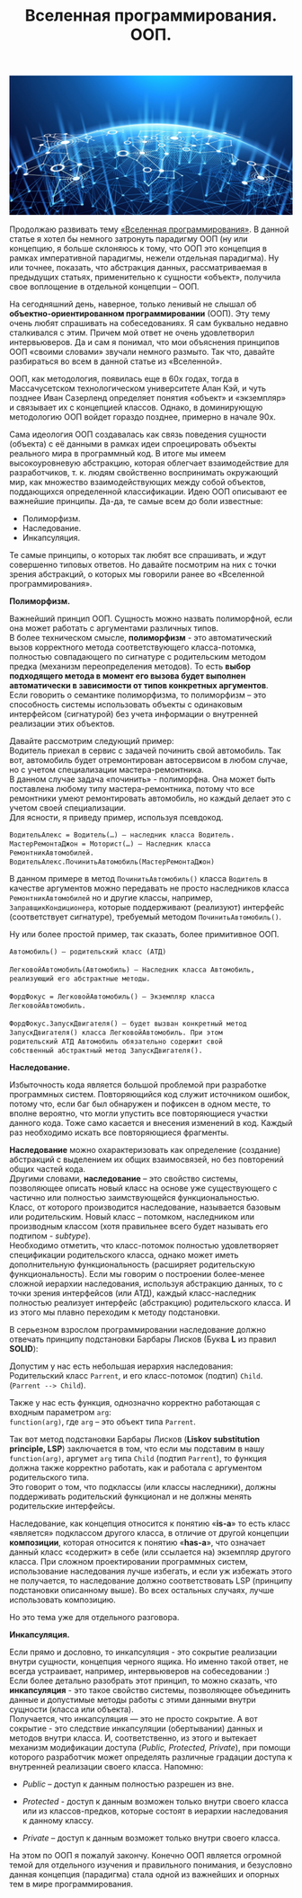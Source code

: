 ﻿---
layout: post
title: Вселенная программирования. ООП.
category: "universe"
---
![](/image/post-2021-01-10/1.png)  

Продолжаю развивать тему [«Вселенная программирования»](https://optima740.github.io/2020/12/25/programming-universe1/). В данной статье я хотел бы немного затронуть парадигму ООП (ну или концепцию, я больше склоняюсь к тому, что ООП это концепция в рамках императивной парадигмы, нежели отдельная парадигма). Ну или точнее, показать, что абстракция данных, рассматриваемая в предыдущих статьях, применительно к сущности «объект», получила свое воплощение в отдельной концепции – ООП.  

На сегодняшний день, наверное, только ленивый не слышал об **объектно-ориентированном программировании** (ООП). Эту тему очень любят спрашивать на собеседованиях. Я сам буквально недавно сталкивался с этим. Причем мой ответ не очень удовлетворил интервьюверов. Да и сам я понимал, что мои объяснения принципов ООП «своими словами» звучали немного размыто. Так что, давайте разбираться во всем в данной статье из «Вселенной».  

ООП, как методология, появилась еще в 60х годах, тогда в Массачусетском технологическом университете Алан Кэй, и чуть позднее Иван Сазерленд определяет понятия «объект» и «экземпляр» и связывает их с концепцией классов. Однако, в доминирующую методологию ООП войдет гораздо позднее, примерно в начале 90х.  

Сама идеология ООП создавалась как связь поведения сущности (объекта) с её данными в рамках идеи спроецировать объекты реального мира в программный код. В итоге мы имеем высокоуровневую абстракцию, которая облегчает взаимодействие для разработчиков, т. к. людям свойственно воспринимать окружающий мир, как множество взаимодействующих между собой объектов, поддающихся определенной классификации. 
Идею ООП описывают ее важнейшие принципы. Да-да, те самые всем до боли известные:  

- Полиморфизм.  
- Наследование.  
- Инкапсуляция.  

Те самые принципы, о которых так любят все спрашивать, и ждут совершенно типовых ответов. Но давайте посмотрим на них с точки зрения абстракций, о которых мы говорили ранее во «Вселенной программирования».  


**Полиморфизм.**

Важнейший принцип ООП. Сущность можно назвать полиморфной, если она может работать с аргументами различных типов.  
В более техническом смысле, **полиморфизм** - это автоматический вызов корректного метода соответствующего класса-потомка, полностью совпадающего по сигнатуре с родительским методом предка (механизм переопределения методов). То есть **выбор подходящего метода в момент его вызова будет выполнен автоматически в зависимости от типов конкретных аргументов**.  
Если говорить о семантике полиморфизма, то полиморфизм – это способность системы использовать объекты с одинаковым интерфейсом (сигнатурой) без учета информации о внутренней реализации этих объектов.  

Давайте рассмотрим следующий пример:  
Водитель приехал в сервис с задачей починить свой автомобиль. Так вот, автомобиль будет отремонтирован автосервисом в любом случае, но с учетом специализации мастера-ремонтника.  
В данном случае задача «починить» - полиморфна. Она может быть поставлена любому типу мастера-ремонтника, потому что все ремонтники умеют ремонтировать автомобиль, но каждый делает это с учетом своей специализации.  
Для ясности, я приведу пример, используя псевдокод.  

```
ВодительАлекс = Водитель(…) – наследник класса Водитель.
МастерРемонтаДжон = Моторист(…) – Наследник класса РемонтникАвтомобилей.
ВодительАлекс.ПочинитьАвтомобиль(МастерРемонтаДжон)  

```  
В данном примере в метод `ПочинитьАвтомобиль()` класса `Водитель` в качестве аргументов можно передавать не просто наследников класса `РемонтникАвтомобилей` но и другие классы, например, `ЗаправщикКондиционера`, которые поддерживают (реализуют) интерфейс (соответствует сигнатуре), требуемый методом `ПочинитьАвтомобиль()`.  

Ну или более простой пример, так сказать, более примитивное ООП. 

```
Автомобиль() – родительский класс (АТД)  

ЛегковойАвтомобиль(Автомобиль) – Наследник класса Автомобиль,  
реализующий его абстрактные методы.  

ФордФокус = ЛегковойАвтомобиль() – Экземпляр класса ЛегковойАвтомобиль.  

ФордФокус.ЗапускДвигателя() – будет вызван конкретный метод  
ЗапускДвигателя() класса ЛегковойАвтомобиль. При этом  
родительский АТД Автомобиль обязательно содержит свой  
собственный абстрактный метод ЗапускДвигателя().   
```  

**Наследование.**  

Избыточность кода является большой проблемой при разработке программных систем. Повторяющийся код служит источником ошибок, потому что, если баг был обнаружен и пофиксен в одном месте, то вполне вероятно, что могли упустить все повторяющиеся участки данного кода. Тоже само касается и внесения изменений в код. Каждый раз необходимо искать все повторяющиеся фрагменты.  

**Наследование** можно охарактеризовать как определение (создание) абстракций с выделением их общих взаимосвязей, но без повторений общих частей кода.  
Другими словами, **наследование** – это свойство системы, позволяющее описать новый класс на основе уже существующего с частично или полностью заимствующейся функциональностью.  
Класс, от которого производится наследование, называется базовым или родительским. Новый класс – потомком, наследником или производным классом (хотя правильнее всего будет называть его подтипом - *subtype*).  
Необходимо отметить, что класс-потомок полностью удовлетворяет спецификации родительского класса, однако может иметь дополнительную функциональность (расширяет родительскую функциональность). Если мы говорим о построении более-менее сложной иерархии наследования, используя абстракцию данных, то с точки зрения интерфейсов (или АТД), каждый класс-наследник полностью реализует интерфейс (абстракцию) родительского класса. И из этого мы плавно переходим к методу подстановки.  

В серьезном взрослом программировании наследование должно отвечать принципу подстановки Барбары Лисков (Буква **L** из правил **SOLID**):  

Допустим у нас есть небольшая иерархия наследования:  
Родительский класс `Parrent`, и его класс-потомок (подтип) `Child`. (`Parrent --> Child`).  

Также у нас есть функция, однозначно корректно работающая с входным параметром `arg`:  
`function(arg)`, где `arg` – это объект типа `Parrent`.  

Так вот метод подстановки Барбары Лисков (**Liskov substitution principle, LSP**) заключается в том, что если мы подставим в нашу `function(arg)`, аргумет `arg` типа `Child` (подтип `Parrent`), то функция должна также корректно работать, как и работала с аргументом родительского типа.  
Это говорит о том, что подклассы (или классы наследники), должны поддерживать родительский функционал и не должны менять родительские интерфейсы.  

Наследование, как концепция относится к понятию «**is-a**» то есть класс «является» подклассом другого класса, в отличие от другой концепции **композиции**, которая относится к понятию «**has-a**», что означает данный класс «содержит» в себе (или ссылается на) экземпляр другого класса. 
При сложном проектировании программных систем, использование наследования лучше избегать, и если уж избежать этого не получается, то наследование должно соответствовать LSP (принципу подстановки описанному выше). Во всех остальных случаях, лучше использовать композицию.  

Но это тема уже для отдельного разговора.  

**Инкапсуляция.**  

Если прямо и дословно, то инкапсуляция - это сокрытие реализации внутри сущности, концепция черного ящика. Но именно такой ответ, не всегда устраивает, например, интервьюверов на собеседовании :)  
Если более детально разобрать этот принцип, то можно сказать, что **инкапсуляция** - это такое свойство системы, позволяющее объединить данные и допустимые методы работы с этими данными внутри сущности (класса или объекта).  
Получается, что инкапсуляция — это не просто сокрытие. А вот сокрытие - это следствие инкапсуляции (обертывании) данных и методов внутри класса. И, соответственно, из этого и вытекает механизм модификации доступа (*Public, Protected, Private*), при помощи которого разработчик может определять различные градации доступа к внутренней реализации своего класса. Напомню:  

- *Public* – доступ к данным полностью разрешен из вне.  

- *Protected* - доступ к данным возможен только внутри своего класса или из классов-предков, которые состоят в иерархии наследования к данному классу.  

- *Private* – доступ к данным возможет только внутри своего класса.  

На этом по ООП я пожалуй закончу. Конечно ООП является огромной темой для отдельного изучения и правильного понимания, и безусловно данная концепция (парадигма) стала одной из важнейших и опорных тем в мире программирования.
















